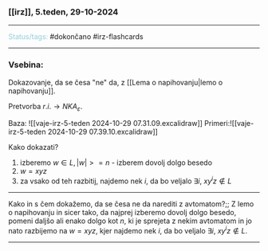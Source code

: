 ### [[irz]], 5.teden, 29-10-2024
---

<font color="#92cddc">Status/tags:</font> #dokončano #irz-flashcards 

---

### Vsebina:

Dokazovanje, da se česa "ne" da, z [[Lema o napihovanju|lemo o napihovanju]].

Pretvorba $r.i. \rightarrow NKA_\varepsilon$.

Baza: ![[vaje-irz-5-teden 2024-10-29 07.31.09.excalidraw]]
Primeri:![[vaje-irz-5-teden 2024-10-29 07.39.10.excalidraw]]

Kako dokazati?
1) izberemo $w\in L, |w| >= n$ - izberem dovolj dolgo besedo
2) $w=xyz$
3) za vsako od teh razbitij, najdemo nek $i$, da bo veljalo $\exists i,\ xy^{i}z\notin L$

---

Kako in s čem dokažemo, da se česa ne da narediti z avtomatom?;; Z lemo o napihovanju in sicer tako, da najprej izberemo dovolj dolgo besedo, pomeni daljšo ali enako dolgo kot $n$, ki je sprejeta z nekim avtomatom in jo nato razbijemo na $w = xyz$, kjer najdemo nek $i$, da bo veljalo $\exists i, \ xy^{i}z\notin L$.

---